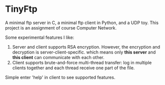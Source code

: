 # TinyFtp
A minimal ftp server in C, a minimal ftp client in Python, and a UDP toy.
This project is an assignment of course Computer Network.

Some experimental features I like:
1. Server and client supports RSA encryption. However, the encryption and decryption is server-client-specific. which means only
**this server** and **this client** can communicate with each other.
2. Client supports brute-and-force multi-thread transfer: log in multiple clients together and each thread receive one part of the file.

Simple enter 'help' in client to see supported features.
